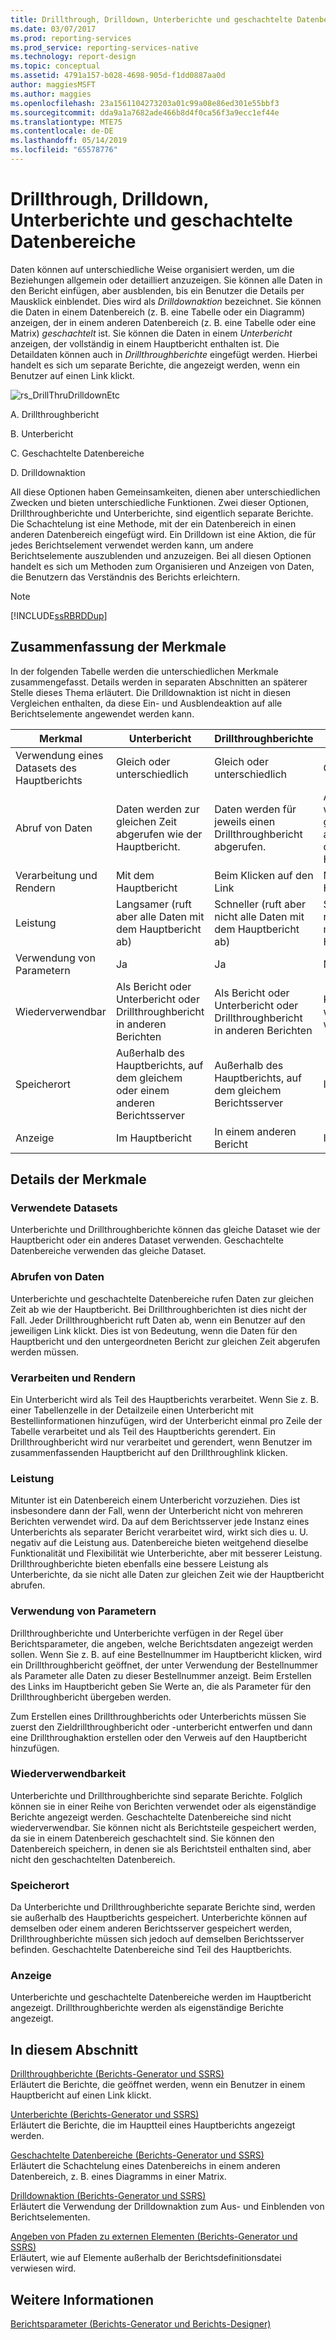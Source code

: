 ```yaml
---
title: Drillthrough, Drilldown, Unterberichte und geschachtelte Datenbereiche | Microsoft-Dokumentation
ms.date: 03/07/2017
ms.prod: reporting-services
ms.prod_service: reporting-services-native
ms.technology: report-design
ms.topic: conceptual
ms.assetid: 4791a157-b028-4698-905d-f1dd0887aa0d
author: maggiesMSFT
ms.author: maggies
ms.openlocfilehash: 23a1561104273203a01c99a08e86ed301e55bbf3
ms.sourcegitcommit: dda9a1a7682ade466b8d4f0ca56f3a9ecc1ef44e
ms.translationtype: MTE75
ms.contentlocale: de-DE
ms.lasthandoff: 05/14/2019
ms.locfileid: "65578776"
---
```

# <a name="drillthrough-drilldown-subreports-and-nested-data-regions"></a>Drillthrough, Drilldown, Unterberichte und geschachtelte Datenbereiche
  Daten können auf unterschiedliche Weise organisiert werden, um die Beziehungen allgemein oder detailliert anzuzeigen.  Sie können alle Daten in den Bericht einfügen, aber ausblenden, bis ein Benutzer die Details per Mausklick einblendet. Dies wird als *Drilldownaktion* bezeichnet. Sie können die Daten in einem Datenbereich (z. B. eine Tabelle oder ein Diagramm) anzeigen, der in einem anderen Datenbereich (z. B. eine Tabelle oder eine Matrix) *geschachtelt* ist. Sie können die Daten in einem *Unterbericht* anzeigen, der vollständig in einem Hauptbericht enthalten ist. Die Detaildaten können auch in *Drillthroughberichte* eingefügt werden. Hierbei handelt es sich um separate Berichte, die angezeigt werden, wenn ein Benutzer auf einen Link klickt.  
  
 ![rs_DrillThruDrilldownEtc](../../reporting-services/report-design/media/rs-drillthrudrilldownetc.gif "rs_DrillThruDrilldownEtc")  
  
 A. Drillthroughbericht  
  
 B. Unterbericht  
  
 C. Geschachtelte Datenbereiche  
  
 D. Drilldownaktion  
  
 All diese Optionen haben Gemeinsamkeiten, dienen aber unterschiedlichen Zwecken und bieten unterschiedliche Funktionen. Zwei dieser Optionen, Drillthroughberichte und Unterberichte, sind eigentlich separate Berichte. Die Schachtelung ist eine Methode, mit der ein Datenbereich in einen anderen Datenbereich eingefügt wird. Ein Drilldown ist eine Aktion, die für jedes Berichtselement verwendet werden kann, um andere Berichtselemente auszublenden und anzuzeigen. Bei all diesen Optionen handelt es sich um Methoden zum Organisieren und Anzeigen von Daten, die Benutzern das Verständnis des Berichts erleichtern.  
  
> [!NOTE]  
>  [!INCLUDE[ssRBRDDup](../../includes/ssrbrddup-md.md)]  
  
##  <a name="SummaryCharacteristics"></a> Zusammenfassung der Merkmale  
 In der folgenden Tabelle werden die unterschiedlichen Merkmale zusammengefasst. Details werden in separaten Abschnitten an späterer Stelle dieses Thema erläutert. Die Drilldownaktion ist nicht in diesen Vergleichen enthalten, da diese Ein- und Ausblendeaktion auf alle Berichtselemente angewendet werden kann.  
  
|Merkmal|Unterbericht|Drillthroughberichte|geschachtelt|  
|-----------|---------------|------------------|------------|  
|Verwendung eines Datasets des Hauptberichts|Gleich oder unterschiedlich|Gleich oder unterschiedlich|Gleich|  
|Abruf von Daten|Daten werden zur gleichen Zeit abgerufen wie der Hauptbericht.|Daten werden für jeweils einen Drillthroughbericht abgerufen.|Alle Daten werden zur gleichen Zeit abgerufen wie der Hauptbericht.|  
|Verarbeitung und Rendern|Mit dem Hauptbericht|Beim Klicken auf den Link|Mit dem Hauptbericht|  
|Leistung|Langsamer (ruft aber alle Daten mit dem Hauptbericht ab)|Schneller (ruft aber nicht alle Daten mit dem Hauptbericht ab)|Schneller (und ruft alle Daten mit dem Hauptbericht ab)|  
|Verwendung von Parametern|Ja|Ja|Nein|  
|Wiederverwendbar|Als Bericht oder Unterbericht oder Drillthroughbericht in anderen Berichten|Als Bericht oder Unterbericht oder Drillthroughbericht in anderen Berichten|Kann nicht wiederverwendet werden.|  
|Speicherort|Außerhalb des Hauptberichts, auf dem gleichem oder einem anderen Berichtsserver|Außerhalb des Hauptberichts, auf dem gleichem Berichtsserver|Im Hauptbericht|  
|Anzeige|Im Hauptbericht|In einem anderen Bericht|Im Hauptbericht|  
  
  
##  <a name="Details"></a> Details der Merkmale  
  
###  <a name="Datasets"></a> Verwendete Datasets  
 Unterberichte und Drillthroughberichte können das gleiche Dataset wie der Hauptbericht oder ein anderes Dataset verwenden. Geschachtelte Datenbereiche verwenden das gleiche Dataset.  
  
###  <a name="RetrieveData"></a> Abrufen von Daten  
 Unterberichte und geschachtelte Datenbereiche rufen Daten zur gleichen Zeit ab wie der Hauptbericht. Bei Drillthroughberichten ist dies nicht der Fall. Jeder Drillthroughbericht ruft Daten ab, wenn ein Benutzer auf den jeweiligen Link klickt. Dies ist von Bedeutung, wenn die Daten für den Hauptbericht und den untergeordneten Bericht zur gleichen Zeit abgerufen werden müssen.  
  
###  <a name="ProcessRender"></a> Verarbeiten und Rendern  
 Ein Unterbericht wird als Teil des Hauptberichts verarbeitet. Wenn Sie z. B. einer Tabellenzelle in der Detailzeile einen Unterbericht mit Bestellinformationen hinzufügen, wird der Unterbericht einmal pro Zeile der Tabelle verarbeitet und als Teil des Hauptberichts gerendert. Ein Drillthroughbericht wird nur verarbeitet und gerendert, wenn Benutzer im zusammenfassenden Hauptbericht auf den Drillthroughlink klicken.  
  
###  <a name="Performance"></a> Leistung  
 Mitunter ist ein Datenbereich einem Unterbericht vorzuziehen. Dies ist insbesondere dann der Fall, wenn der Unterbericht nicht von mehreren Berichten verwendet wird. Da auf dem Berichtsserver jede Instanz eines Unterberichts als separater Bericht verarbeitet wird, wirkt sich dies u. U. negativ auf die Leistung aus. Datenbereiche bieten weitgehend dieselbe Funktionalität und Flexibilität wie Unterberichte, aber mit besserer Leistung. Drillthroughberichte bieten ebenfalls eine bessere Leistung als Unterberichte, da sie nicht alle Daten zur gleichen Zeit wie der Hauptbericht abrufen.  
  
###  <a name="Parameters"></a> Verwendung von Parametern  
 Drillthroughberichte und Unterberichte verfügen in der Regel über Berichtsparameter, die angeben, welche Berichtsdaten angezeigt werden sollen. Wenn Sie z. B. auf eine Bestellnummer im Hauptbericht klicken, wird ein Drillthroughbericht geöffnet, der unter Verwendung der Bestellnummer als Parameter alle Daten zu dieser Bestellnummer anzeigt. Beim Erstellen des Links im Hauptbericht geben Sie Werte an, die als Parameter für den Drillthroughbericht übergeben werden.  
  
 Zum Erstellen eines Drillthroughberichts oder Unterberichts müssen Sie zuerst den Zieldrillthroughbericht oder -unterbericht entwerfen und dann eine Drillthroughaktion erstellen oder den Verweis auf den Hauptbericht hinzufügen.  
  
###  <a name="Reusability"></a> Wiederverwendbarkeit  
 Unterberichte und Drillthroughberichte sind separate Berichte. Folglich können sie in einer Reihe von Berichten verwendet oder als eigenständige Berichte angezeigt werden. Geschachtelte Datenbereiche sind nicht wiederverwendbar. Sie können nicht als Berichtsteile gespeichert werden, da sie in einem Datenbereich geschachtelt sind. Sie können den Datenbereich speichern, in denen sie als Berichtsteil enthalten sind, aber nicht den geschachtelten Datenbereich.  
  
###  <a name="Location"></a> Speicherort  
 Da Unterberichte und Drillthroughberichte separate Berichte sind, werden sie außerhalb des Hauptberichts gespeichert. Unterberichte können auf demselben oder einem anderen Berichtsserver gespeichert werden, Drillthroughberichte müssen sich jedoch auf demselben Berichtsserver befinden. Geschachtelte Datenbereiche sind Teil des Hauptberichts.  
  
###  <a name="Display"></a> Anzeige  
 Unterberichte und geschachtelte Datenbereiche werden im Hauptbericht angezeigt. Drillthroughberichte werden als eigenständige Berichte angezeigt.  
  
  
##  <a name="InThisSection"></a> In diesem Abschnitt  
 [Drillthroughberichte &#40;Berichts-Generator und SSRS&#41;](../../reporting-services/report-design/drillthrough-reports-report-builder-and-ssrs.md)  
 Erläutert die Berichte, die geöffnet werden, wenn ein Benutzer in einem Hauptbericht auf einen Link klickt.  
  
 [Unterberichte &#40;Berichts-Generator und SSRS&#41;](../../reporting-services/report-design/subreports-report-builder-and-ssrs.md)  
 Erläutert die Berichte, die im Hauptteil eines Hauptberichts angezeigt werden.  
  
 [Geschachtelte Datenbereiche &#40;Berichts-Generator und SSRS&#41;](../../reporting-services/report-design/nested-data-regions-report-builder-and-ssrs.md)  
 Erläutert die Schachtelung eines Datenbereichs in einem anderen Datenbereich, z. B. eines Diagramms in einer Matrix.  
  
 [Drilldownaktion &#40;Berichts-Generator und SSRS&#41;](../../reporting-services/report-design/drilldown-action-report-builder-and-ssrs.md)  
 Erläutert die Verwendung der Drilldownaktion zum Aus- und Einblenden von Berichtselementen.  
  
 [Angeben von Pfaden zu externen Elementen &#40;Berichts-Generator und SSRS&#41;](../../reporting-services/report-design/specifying-paths-to-external-items-report-builder-and-ssrs.md)  
 Erläutert, wie auf Elemente außerhalb der Berichtsdefinitionsdatei verwiesen wird.  
  
## <a name="see-also"></a>Weitere Informationen  
 [Berichtsparameter &#40;Berichts-Generator und Berichts-Designer&#41;](../../reporting-services/report-design/report-parameters-report-builder-and-report-designer.md)  
  
  
